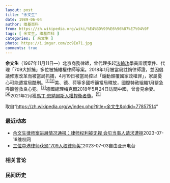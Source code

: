 ```yaml
---
layout: post
title: "余文生"
date: 1989-06-04
author: 维基百科
from: https://zh.wikipedia.org/wiki/%E4%BD%99%E6%96%87%E7%94%9F
tags: [ 余文生, 维基百科 ]
categories: [ 余文生 ]
photo: https://i.imgur.com/zc9Io71.jpg
comments: true
---
```

<div class="mw-parser-output">
<p><b>余文生</b>（1967年11月11日<span class="useeditintro" title="Template:BLP editintro">—</span>）北京商務律師，曾代理多起<a href="/wiki/%E6%B3%95%E8%BC%AA%E5%8A%9F" class="mw-redirect" title="法輪功">法輪功</a>學員辯護案件、代理「709大抓捕」多位被捕維權律師等案。2018年1月被當局註銷律師證，並因倡議修憲改革而被當局抓捕，4月19日被當局控以「煽動顛覆國家政權罪」，家屬憂心可能遭當局酷刑。<sup id="cite_ref-EPO0420_1-0" class="reference"><a href="#cite_note-EPO0420-1">[1]</a></sup><sup id="cite_ref-bbc17_2-0" class="reference"><a href="#cite_note-bbc17-2">[2]</a></sup>美、德、荷等多國呼籲當局釋放，國際特赦組織1月緊急呼籲營救良心犯。<sup id="cite_ref-amnesty_3-0" class="reference"><a href="#cite_note-amnesty-3">[3]</a></sup>德國總理梅克爾2018年5月24日訪問中國，曾會見余妻。<sup id="cite_ref-4" class="reference"><a href="#cite_note-4">[4]</a></sup>2021年2月獲<a href="/wiki/%E9%A9%AC%E4%B8%81%C2%B7%E6%81%A9%E7%BA%B3%E5%B0%94%E6%96%AF%E4%BA%BA%E6%9D%83%E6%8D%8D%E5%8D%AB%E8%80%85%E5%A5%96" title="马丁·恩纳尔斯人权捍卫者奖">馬丁·恩納爾斯人權捍衛者獎</a>。<sup id="cite_ref-5" class="reference"><a href="#cite_note-5">[5]</a></sup>
</p>
</div><!--esi <esi:include src="/esitest-fa8a495983347898/content" /> --><noscript><img src="//zh.wikipedia.org/wiki/Special:CentralAutoLogin/start?type=1x1" alt="" title="" width="1" height="1" style="border: none; position: absolute;"></noscript>
<div class="printfooter" data-nosnippet="">取自“<a dir="ltr" href="https://zh.wikipedia.org/w/index.php?title=余文生&amp;oldid=77857514">https://zh.wikipedia.org/w/index.php?title=余文生&amp;oldid=77857514</a>”</div><div id="recent-news"><h3>最近动态</h3><ul><li><a href="https://nodebe4.github.io/waimei/2023-07-18/%E4%BD%99%E6%96%87%E7%94%9F%E5%BE%8B%E5%B8%88%E6%A1%88%E8%BF%9B%E5%B1%95%E6%83%85%E5%86%B5%E9%80%9A%E6%8A%A5-%E5%BE%8B%E5%B8%88%E6%9D%83%E5%88%A9%E8%A2%AB%E6%97%A0%E8%A7%86-%E4%BC%9A%E8%A7%81%E5%BD%93%E4%BA%8B%E4%BA%BA%E8%AF%B7%E6%B1%82%E9%81%AD%E6%8B%92" title="余文生律师案进展情况通报：律师权利被无视 会见当事人请求遭拒—— （维权网信息中心报道）2023年7月18日，本网获悉：余文生的代理律师上周前往北京，但其律师的合法权利遭到办案单位的无视和拒绝，...">余文生律师案进展情况通报：律师权利被无视 会见当事人请求遭拒</a><time>2023-07-18</time><a class="tag">维权网</a></li>
<li><a href="https://nodebe4.github.io/waimei/2023-07-03/%E4%B8%89%E4%BD%8D%E4%B8%AD%E6%B8%AF%E5%BE%8B%E5%B8%88%E8%8E%B7%E9%A2%81-709%E4%BA%BA%E6%9D%83%E5%BE%8B%E5%B8%88%E5%A5%96" title="三位中港律师获颁“709人权律师奖”—— 多个海外团体在英国联合举办“中国⼈权律师节”，向仍身陷囹圄的中国维权律师余文生、周世锋，以及香港支联会前副主席邹幸彤颁发“709人权律师奖”。 石头摄 ...">三位中港律师获颁“709人权律师奖”</a><time>2023-07-03</time><a class="tag">自由亚洲电台</a></li>
</ul></div><div id="open-opinion"><h3>相关言论</h3><ul></ul></div><div id="mjls-record"><h3>民间历史</h3><ul></ul></div>